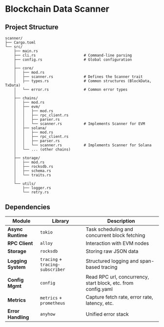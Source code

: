 # Blockchain Data Scanner

## Project Structure

```
scanner/
├── Cargo.toml
└── src/
    ├── main.rs
    ├── cli.rs                      # Command-line parsing
    ├── config.rs                   # Global configuration
    │
    ├── core/
    │   ├── mod.rs
    │   ├── scanner.rs              # Defines the Scanner trait
    │   ├── types.rs                # Common structures (BlockData, TxData)
    │   └── error.rs                # Common error types
    │
    ├── chains/
    │   ├── mod.rs
    │   ├── evm/
    │   │   ├── mod.rs
    │   │   ├── rpc_client.rs
    │   │   ├── parser.rs
    │   │   └── scanner.rs          # Implements Scanner for EVM
    │   ├── solana/
    │   │   ├── mod.rs
    │   │   ├── rpc_client.rs
    │   │   ├── parser.rs
    │   │   └── scanner.rs          # Implements Scanner for Solana
    │   └── ... (other chains)
    │
    ├── storage/
    │   ├── mod.rs
    │   ├── rocksdb.rs
    │   ├── schema.rs
    │   └── traits.rs
    │
    └── utils/
        ├── logger.rs
        └── retry.rs

```

## Dependencies

| Module             | Library                                | Description                                              |
|--------------------|----------------------------------------|----------------------------------------------------------|
| **Async Runtime**  | `tokio`                                | Task scheduling and concurrent block fetching            |
| **RPC Client**     | `alloy`                                | Interaction with EVM nodes                               |
| **Storage**        | `rocksdb`                              | Storing raw JSON data                                    |
| **Logging System** | `tracing` + `tracing-subscriber`       | Structured logging and span-based tracing                |
| **Config Mgmt**    | `config`                               | Read RPC url, concurrency, start block, etc. from config.yaml |
| **Metrics**        | `metrics` + `prometheus`               | Capture fetch rate, error rate, latency, etc.            |
| **Error Handling** | `anyhow`                               | Unified error stack                                      |

